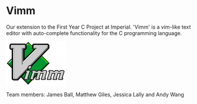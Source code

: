 # Vimm

Our extension to the First Year C Project at Imperial. 'Vimm' is a vim-like text editor with auto-complete functionality for the C programming language.

<img src="https://raw.githubusercontent.com/jessicalally/vimm/master/vimm.png" alt="Vimm" width="162px" height="120px">

Team members: James Ball, Matthew Giles, Jessica Lally and Andy Wang
